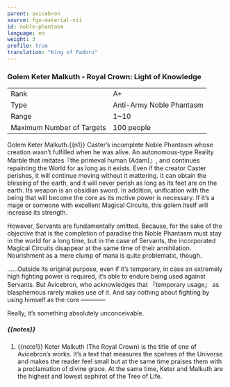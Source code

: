 ```yaml
---
parent: avicebron
source: fgo-material-vii
id: noble-phantasm
language: en
weight: 3
profile: true
translation: "King of Padoru"
---
```


### Golem Keter Malkuth - Royal Crown: Light of Knowledge

<table>
  <tr><td>Rank</td><td>A+</td></tr>
  <tr><td>Type</td><td>Anti-Army Noble Phantasm</td></tr>
  <tr><td>Range</td><td>1~10</td></tr>
  <tr><td>Maximum Number of Targets</td><td>100 people</td></tr>
</table>

Golem Keter Malkuth.{{n1}}
Caster’s incomplete Noble Phantasm whose creation wasn’t fulfilled when he was alive.
An autonomous-type Reality Marble that imitates『the primeval human (Adam)』, and continues repainting the World for as long as it exists.
Even if the creator Caster perishes, it will continue moving without it mattering.
It can obtain the blessing of the earth, and it will never perish as long as its feet are on the earth.
Its weapon is an obsidian sword. In addition, unification with the being that will become the core as its motive power is necessary.
If it’s a mage or someone with excellent Magical Circuits, this golem itself will increase its strength.

However, Servants are fundamentally omitted.
Because, for the sake of the objective that is the completion of paradise this Noble Phantasm must stay in the world for a long time, but in the case of Servants, the incorporated Magical Circuits disappear at the same time of their annihilation.
Nourishment as a mere clump of mana is quite problematic, though.

……Outside its original purpose, even if it’s temporary, in case an extremely high fighting power is required, it’s able to endure being used against Servants.
But Avicebron, who acknowledges that 『temporary usage』 as blasphemous rarely makes use of it.
And say nothing about fighting by using himself as the core ————

Really, it’s something absolutely unconceivable.

##### {{notes}}

1. {{note1}} Keter Malkuth (The Royal Crown) is the title of one of Avicebron’s works. It’s a text that measures the spehres of the Universe and makes the reader feel small but at the same time praises them with a proclamation of divine grace. At the same time, Keter and Malkuth are the highest and lowest sephirot of the Tree of Life.
